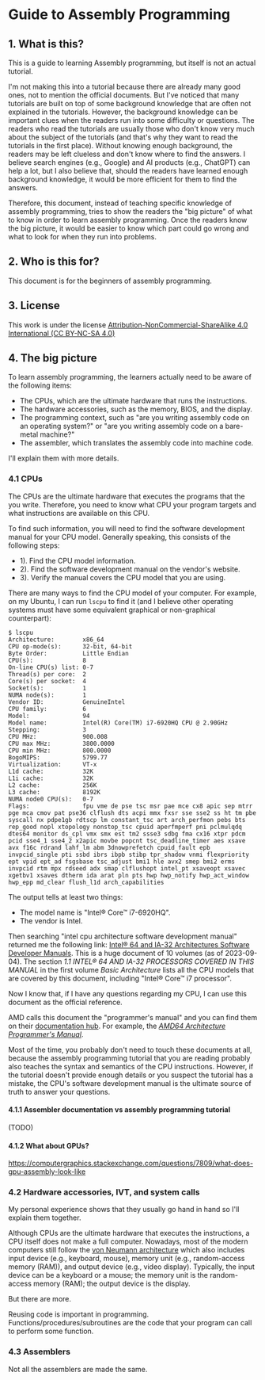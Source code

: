 # Guide to Assembly Programming

## 1. What is this?

This is a guide to learning Assembly programming, but itself is not an actual tutorial.

I'm not making this into a tutorial because there are already many good ones, not to mention the official documents. But I've noticed that many tutorials are built on top of some background knowledge that are often not explained in the tutorials. However, the background knowledge can be important clues when the readers run into some difficulty or questions. The readers who read the tutorials are usually those who don't know very much about the subject of the tutorials (and that's why they want to read the tutorials in the first place). Without knowing enough background, the readers may be left clueless and don't know where to find the answers. I believe search engines (e.g., Google) and AI products (e.g., ChatGPT) can help a lot, but I also believe that, should the readers have learned enough background knowledge, it would be more efficient for them to find the answers.

Therefore, this document, instead of teaching specific knowledge of assembly programming, tries to show the readers the "big picture" of what to know in order to learn assembly programming. Once the readers know the big picture, it would be easier to know which part could go wrong and what to look for when they run into problems.

## 2. Who is this for?

This document is for the beginners of assembly programming.

## 3. License

This work is under the license [Attribution-NonCommercial-ShareAlike 4.0 International (CC BY-NC-SA 4.0)](https://creativecommons.org/licenses/by-nc-sa/4.0/)

## 4. The big picture

To learn assembly programming, the learners actually need to be aware of the following items:
- The CPUs, which are the ultimate hardware that runs the instructions.
- The hardware accessories, such as the memory, BIOS, and the display.
- The programming context, such as "are you writing assembly code on an operating system?" or "are you writing assembly code on a bare-metal machine?"
- The assembler, which translates the assembly code into machine code.

I'll explain them with more details.

### 4.1 CPUs

The CPUs are the ultimate hardware that executes the programs that the you write. Therefore, you need to know what CPU your program targets and what instructions are available on this CPU.

To find such information, you will need to find the software development manual for your CPU model. Generally speaking, this consists of the following steps:
- 1). Find the CPU model information.
- 2). Find the software development manual on the vendor's website.
- 3). Verify the manual covers the CPU model that you are using.

There are many ways to find the CPU model of your computer. For example, on my Ubuntu, I can run `lscpu` to find it (and I believe other operating systems must have some equivalent graphical or non-graphical counterpart):

```
$ lscpu
Architecture:        x86_64
CPU op-mode(s):      32-bit, 64-bit
Byte Order:          Little Endian
CPU(s):              8
On-line CPU(s) list: 0-7
Thread(s) per core:  2
Core(s) per socket:  4
Socket(s):           1
NUMA node(s):        1
Vendor ID:           GenuineIntel
CPU family:          6
Model:               94
Model name:          Intel(R) Core(TM) i7-6920HQ CPU @ 2.90GHz
Stepping:            3
CPU MHz:             900.008
CPU max MHz:         3800.0000
CPU min MHz:         800.0000
BogoMIPS:            5799.77
Virtualization:      VT-x
L1d cache:           32K
L1i cache:           32K
L2 cache:            256K
L3 cache:            8192K
NUMA node0 CPU(s):   0-7
Flags:               fpu vme de pse tsc msr pae mce cx8 apic sep mtrr pge mca cmov pat pse36 clflush dts acpi mmx fxsr sse sse2 ss ht tm pbe syscall nx pdpe1gb rdtscp lm constant_tsc art arch_perfmon pebs bts rep_good nopl xtopology nonstop_tsc cpuid aperfmperf pni pclmulqdq dtes64 monitor ds_cpl vmx smx est tm2 ssse3 sdbg fma cx16 xtpr pdcm pcid sse4_1 sse4_2 x2apic movbe popcnt tsc_deadline_timer aes xsave avx f16c rdrand lahf_lm abm 3dnowprefetch cpuid_fault epb invpcid_single pti ssbd ibrs ibpb stibp tpr_shadow vnmi flexpriority ept vpid ept_ad fsgsbase tsc_adjust bmi1 hle avx2 smep bmi2 erms invpcid rtm mpx rdseed adx smap clflushopt intel_pt xsaveopt xsavec xgetbv1 xsaves dtherm ida arat pln pts hwp hwp_notify hwp_act_window hwp_epp md_clear flush_l1d arch_capabilities
```

The output tells at least two things:
- The model name is "Intel® Core™ i7-6920HQ".
- The vendor is Intel.

Then searching "intel cpu architecture software development manual" returned me the following link: [Intel® 64 and IA-32 Architectures Software Developer Manuals](https://www.intel.com/content/www/us/en/developer/articles/technical/intel-sdm.html). This is a huge document of 10 volumes (as of 2023-09-04). The section _1.1 INTEL® 64 AND IA-32 PROCESSORS COVERED IN THIS MANUAL_ in the first volume _Basic Architecture_ lists all the CPU models that are covered by this document, including "Intel® Core™ i7 processor".

Now I know that, if I have any questions regarding my CPU, I can use this document as the official reference.

AMD calls this document the "programmer's manual" and you can find them on their [documentation hub](https://www.amd.com/en/search/documentation/hub.html). For example, the [_AMD64 Architecture Programmer's Manual_](https://www.amd.com/content/dam/amd/en/documents/processor-tech-docs/programmer-references/40332.pdf).

Most of the time, you probably don't need to touch these documents at all, because the assembly programming tutorial that you are reading probably also teaches the syntax and semantics of the CPU instructions. However, if the tutorial doesn't provide enough details or you suspect the tutorial has a mistake, the CPU's software development manual is the ultimate source of truth to answer your questions.

#### 4.1.1 Assembler documentation vs assembly programming tutorial

(TODO)

#### 4.1.2 What about GPUs?

https://computergraphics.stackexchange.com/questions/7809/what-does-gpu-assembly-look-like

### 4.2 Hardware accessories, IVT, and system calls

My personal experience shows that they usually go hand in hand so I'll explain them together.

Although CPUs are the ultimate hardware that executes the instructions, a CPU itself does not make a full computer. Nowadays, most of the modern computers still follow the [von Neumann architecture](https://en.wikipedia.org/wiki/Von_Neumann_architecture) which also includes input device (e.g., keyboard, mouse), memory unit (e.g., random-access memory (RAM)), and output device (e.g., video display). Typically, the input device can be a keyboard or a mouse; the memory unit is the random-access memory (RAM); the output device is the display.

But there are more.

Reusing code is important in programming. Functions/procedures/subroutines are the code that your program can call to perform some function.

### 4.3 Assemblers

Not all the assemblers are made the same.
